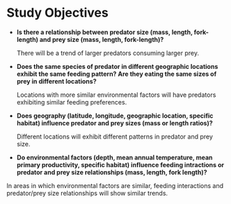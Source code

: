 # Study Objectives

- **Is there a relationship between predator size (mass, length, fork-length) and prey size (mass, length, fork-length)?**
  
  There will be a trend of larger predators consuming larger prey. 
  
- **Does the same species of predator in different geographic locations exhibit the same feeding pattern? Are they eating the same sizes of prey in different locations?**
  
  Locations with more similar environmental factors will have predators exhibiting similar feeding preferences. 
  
- **Does geography (latitude, longitude, geographic location, specific habitat) influence predator and prey sizes (mass or length ratios)?**

  Different locations will exhibit different patterns in predator and prey size. 

- **Do environmental factors (depth, mean annual temperature, mean primary productivity, specific habitat) influence feeding intractions or predator and prey size relationships (mass, length, fork length)?**

 In areas in which environmental factors are similar, feeding interactions and predator/prey size relationships will show similar trends. 

